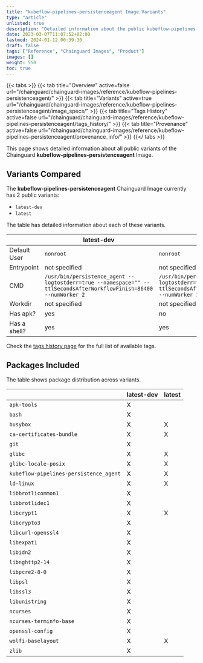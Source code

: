 ```yaml
---
title: "kubeflow-pipelines-persistenceagent Image Variants"
type: "article"
unlisted: true
description: "Detailed information about the public kubeflow-pipelines-persistenceagent Chainguard Image variants"
date: 2023-03-07T11:07:52+02:00
lastmod: 2024-01-12 00:39:30
draft: false
tags: ["Reference", "Chainguard Images", "Product"]
images: []
weight: 550
toc: true
---
```


{{< tabs >}}
{{< tab title="Overview" active=false url="/chainguard/chainguard-images/reference/kubeflow-pipelines-persistenceagent/" >}}
{{< tab title="Variants" active=true url="/chainguard/chainguard-images/reference/kubeflow-pipelines-persistenceagent/image_specs/" >}}
{{< tab title="Tags History" active=false url="/chainguard/chainguard-images/reference/kubeflow-pipelines-persistenceagent/tags_history/" >}}
{{< tab title="Provenance" active=false url="/chainguard/chainguard-images/reference/kubeflow-pipelines-persistenceagent/provenance_info/" >}}
{{</ tabs >}}

This page shows detailed information about all public variants of the Chainguard **kubeflow-pipelines-persistenceagent** Image.

## Variants Compared
The **kubeflow-pipelines-persistenceagent** Chainguard Image currently has 2 public variants: 

- `latest-dev`
- `latest`

The table has detailed information about each of these variants.

|              | latest-dev                                                                                                         | latest                                                                                                             |
|--------------|--------------------------------------------------------------------------------------------------------------------|--------------------------------------------------------------------------------------------------------------------|
| Default User | `nonroot`                                                                                                          | `nonroot`                                                                                                          |
| Entrypoint   | not specified                                                                                                      | not specified                                                                                                      |
| CMD          | `/usr/bin/persistence_agent --logtostderr=true --namespace="" --ttlSecondsAfterWorkflowFinish=86400 --numWorker 2` | `/usr/bin/persistence_agent --logtostderr=true --namespace="" --ttlSecondsAfterWorkflowFinish=86400 --numWorker 2` |
| Workdir      | not specified                                                                                                      | not specified                                                                                                      |
| Has apk?     | yes                                                                                                                | no                                                                                                                 |
| Has a shell? | yes                                                                                                                | yes                                                                                                                |

Check the [tags history page](/chainguard/chainguard-images/reference/kubeflow-pipelines-persistenceagent/tags_history/) for the full list of available tags.

## Packages Included
The table shows package distribution across variants.

|                                        | latest-dev | latest |
|----------------------------------------|------------|--------|
| `apk-tools`                            | X          |        |
| `bash`                                 | X          |        |
| `busybox`                              | X          | X      |
| `ca-certificates-bundle`               | X          | X      |
| `git`                                  | X          |        |
| `glibc`                                | X          | X      |
| `glibc-locale-posix`                   | X          | X      |
| `kubeflow-pipelines-persistence_agent` | X          | X      |
| `ld-linux`                             | X          | X      |
| `libbrotlicommon1`                     | X          |        |
| `libbrotlidec1`                        | X          |        |
| `libcrypt1`                            | X          | X      |
| `libcrypto3`                           | X          |        |
| `libcurl-openssl4`                     | X          |        |
| `libexpat1`                            | X          |        |
| `libidn2`                              | X          |        |
| `libnghttp2-14`                        | X          |        |
| `libpcre2-8-0`                         | X          |        |
| `libpsl`                               | X          |        |
| `libssl3`                              | X          |        |
| `libunistring`                         | X          |        |
| `ncurses`                              | X          |        |
| `ncurses-terminfo-base`                | X          |        |
| `openssl-config`                       | X          |        |
| `wolfi-baselayout`                     | X          | X      |
| `zlib`                                 | X          |        |


